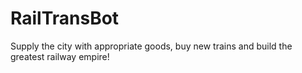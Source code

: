 # RailTransBot
Supply the city with appropriate goods, buy new trains and build the greatest railway empire!
